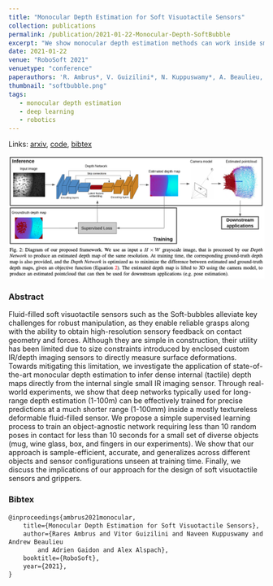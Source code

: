 ```yaml
---
title: "Monocular Depth Estimation for Soft Visuotactile Sensors"
collection: publications
permalink: /publication/2021-01-22-Monocular-Depth-SoftBubble
excerpt: "We show monocular depth estimation methods can work inside small fluid-filled visuotactile sensors like Soft-Bubbles."
date: 2021-01-22
venue: "RoboSoft 2021"
venuetype: "conference"
paperauthors: 'R. Ambrus*, V. Guizilini*, N. Kuppuswamy*, A. Beaulieu, A. Gaidon, A. Alspach'
thumbnail: "softbubble.png"
tags:
   - monocular depth estimation
   - deep learning
   - robotics
---
```


Links: [arxiv](https://arxiv.org/abs/2101.01677), [code](https://github.com/TRI-ML/packnet-sfm), [bibtex](#bibtex)

![Overview of our depth estimation method inside a soft bubble](/images/monobubble-figure2.png)

### Abstract

Fluid-filled soft visuotactile sensors such as the Soft-bubbles alleviate key challenges for robust manipulation, as they enable reliable grasps along with the ability to obtain high-resolution sensory feedback on contact geometry and forces. Although they are simple in construction, their utility has been limited due to size constraints introduced by enclosed custom IR/depth imaging sensors to directly measure surface deformations. Towards mitigating this limitation, we investigate the application of state-of-the-art monocular depth estimation to infer dense internal (tactile) depth maps directly from the internal single small IR imaging sensor. Through real-world experiments, we show that deep networks typically used for long-range depth estimation (1-100m) can be effectively trained for precise predictions at a much shorter range (1-100mm) inside a mostly textureless deformable fluid-filled sensor. We propose a simple supervised learning process to train an object-agnostic network requiring less than 10 random poses in contact for less than 10 seconds for a small set of diverse objects (mug, wine glass, box, and fingers in our experiments). We show that our approach is sample-efficient, accurate, and generalizes across different objects and sensor configurations unseen at training time. Finally, we discuss the implications of our approach for the design of soft visuotactile sensors and grippers.

### Bibtex

    @inproceedings{ambrus2021monocular,
        title={Monocular Depth Estimation for Soft Visuotactile Sensors},
        author={Rares Ambrus and Vitor Guizilini and Naveen Kuppuswamy and Andrew Beaulieu
            and Adrien Gaidon and Alex Alspach},
        booktitle={RoboSoft},
        year={2021},
    }

